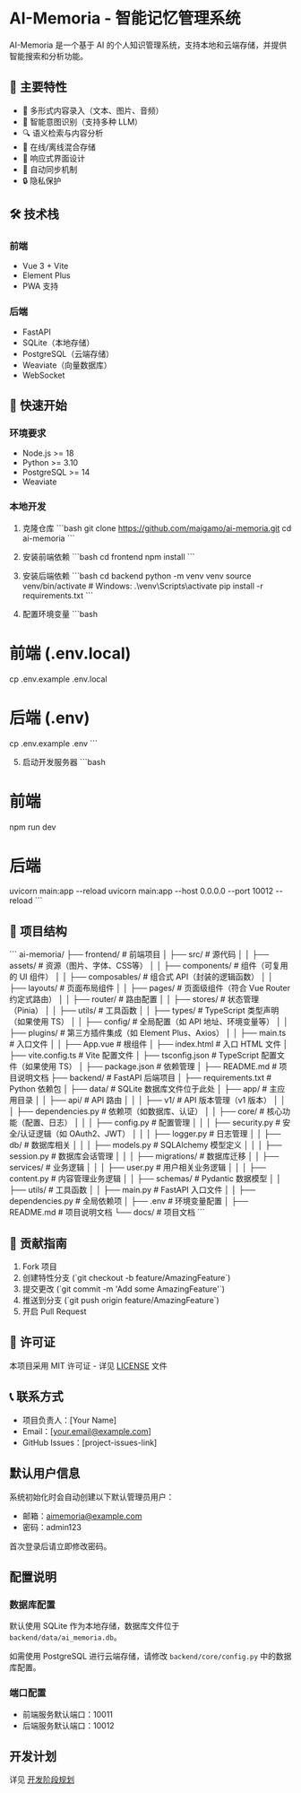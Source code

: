 # AI-Memoria - 智能记忆管理系统

AI-Memoria 是一个基于 AI 的个人知识管理系统，支持本地和云端存储，并提供智能搜索和分析功能。

## 🌟 主要特性

- 📝 多形式内容录入（文本、图片、音频）
- 🤖 智能意图识别（支持多种 LLM）
- 🔍 语义检索与内容分析
- 💾 在线/离线混合存储
- 📱 响应式界面设计
- 🔄 自动同步机制
- 🔒 隐私保护

## 🛠 技术栈

### 前端
- Vue 3 + Vite
- Element Plus
- PWA 支持

### 后端
- FastAPI
- SQLite（本地存储）
- PostgreSQL（云端存储）
- Weaviate（向量数据库）
- WebSocket

## 🚀 快速开始

### 环境要求
- Node.js >= 18
- Python >= 3.10
- PostgreSQL >= 14
- Weaviate

### 本地开发

1. 克隆仓库
\`\`\`bash
git clone https://github.com/maigamo/ai-memoria.git
cd ai-memoria
\`\`\`

2. 安装前端依赖
\`\`\`bash
cd frontend
npm install
\`\`\`

3. 安装后端依赖
\`\`\`bash
cd backend
python -m venv venv
source venv/bin/activate  # Windows: .\venv\Scripts\activate
pip install -r requirements.txt
\`\`\`

4. 配置环境变量
\`\`\`bash
# 前端 (.env.local)
cp .env.example .env.local

# 后端 (.env)
cp .env.example .env
\`\`\`

5. 启动开发服务器
\`\`\`bash
# 前端
npm run dev

# 后端
uvicorn main:app --reload
uvicorn main:app --host 0.0.0.0 --port 10012 --reload
\`\`\`

## 📁 项目结构

\`\`\`
ai-memoria/
├── frontend/                # 前端项目
│   ├── src/                 # 源代码
│   │   ├── assets/          # 资源（图片、字体、CSS等）
│   │   ├── components/      # 组件（可复用的 UI 组件）
│   │   ├── composables/     # 组合式 API（封装的逻辑函数）
│   │   ├── layouts/         # 页面布局组件
│   │   ├── pages/           # 页面级组件（符合 Vue Router 约定式路由）
│   │   ├── router/          # 路由配置
│   │   ├── stores/          # 状态管理（Pinia）
│   │   ├── utils/           # 工具函数
│   │   ├── types/           # TypeScript 类型声明（如果使用 TS）
│   │   ├── config/          # 全局配置（如 API 地址、环境变量等）
│   │   ├── plugins/         # 第三方插件集成（如 Element Plus、Axios）
│   │   ├── main.ts          # 入口文件
│   │   ├── App.vue          # 根组件
│   ├── index.html           # 入口 HTML 文件
│   ├── vite.config.ts       # Vite 配置文件
│   ├── tsconfig.json        # TypeScript 配置文件（如果使用 TS）
│   ├── package.json         # 依赖管理
│   ├── README.md            # 项目说明文档
├── backend/                # FastAPI 后端项目
│   ├── requirements.txt    # Python 依赖包
│   ├── data/                # SQLite 数据库文件位于此处
│   ├── app/                # 主应用目录
│   │   ├── api/            # API 路由
│   │   │   ├── v1/         # API 版本管理（v1 版本）
│   │   │   ├── dependencies.py  # 依赖项（如数据库、认证）
│   │   ├── core/           # 核心功能（配置、日志）
│   │   │   ├── config.py   # 配置管理
│   │   │   ├── security.py # 安全/认证逻辑（如 OAuth2、JWT）
│   │   │   ├── logger.py   # 日志管理
│   │   ├── db/             # 数据库相关
│   │   │   ├── models.py   # SQLAlchemy 模型定义
│   │   │   ├── session.py  # 数据库会话管理
│   │   │   ├── migrations/ # 数据库迁移
│   │   ├── services/       # 业务逻辑
│   │   │   ├── user.py     # 用户相关业务逻辑
│   │   │   ├── content.py  # 内容管理业务逻辑
│   │   ├── schemas/        # Pydantic 数据模型
│   │   ├── utils/          # 工具函数
│   │   ├── main.py         # FastAPI 入口文件
│   │   ├── dependencies.py # 全局依赖项
│   ├── .env                # 环境变量配置
│   ├── README.md           # 项目说明文档
└── docs/                  # 项目文档
\`\`\`

## 🤝 贡献指南

1. Fork 项目
2. 创建特性分支 (\`git checkout -b feature/AmazingFeature\`)
3. 提交更改 (\`git commit -m 'Add some AmazingFeature'\`)
4. 推送到分支 (\`git push origin feature/AmazingFeature\`)
5. 开启 Pull Request

## 📄 许可证

本项目采用 MIT 许可证 - 详见 [LICENSE](LICENSE) 文件

## 📞 联系方式

- 项目负责人：[Your Name]
- Email：[your.email@example.com]
- GitHub Issues：[project-issues-link]

## 默认用户信息

系统初始化时会自动创建以下默认管理员用户：

- 邮箱：aimemoria@example.com
- 密码：admin123

首次登录后请立即修改密码。

## 配置说明

### 数据库配置

默认使用 SQLite 作为本地存储，数据库文件位于 `backend/data/ai_memoria.db`。

如需使用 PostgreSQL 进行云端存储，请修改 `backend/core/config.py` 中的数据库配置。

### 端口配置

- 前端服务默认端口：10011
- 后端服务默认端口：10012

## 开发计划

详见 [开发阶段规划](docs/DEVELOPMENT_PHASES.md) 